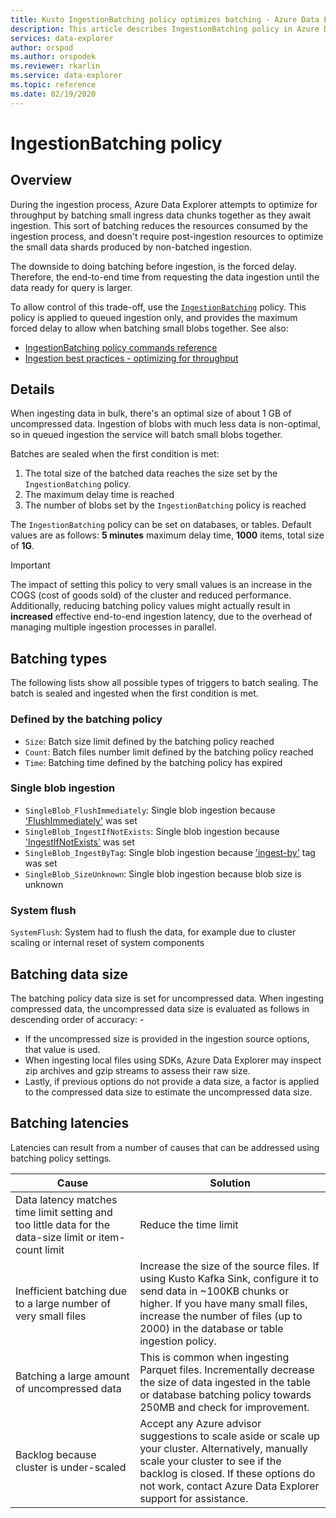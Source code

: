 ```yaml
---
title: Kusto IngestionBatching policy optimizes batching - Azure Data Explorer
description: This article describes IngestionBatching policy in Azure Data Explorer.
services: data-explorer
author: orspod
ms.author: orspodek
ms.reviewer: rkarlin
ms.service: data-explorer
ms.topic: reference
ms.date: 02/19/2020
---
```

# IngestionBatching policy

## Overview

During the ingestion process, Azure Data Explorer attempts to optimize for throughput by batching small ingress data chunks together as they await ingestion.
This sort of batching reduces the resources consumed by the ingestion process, and doesn't require post-ingestion resources to optimize the small data shards produced by non-batched ingestion.

The downside to doing batching before ingestion, is the forced delay. Therefore, the end-to-end time from requesting the data ingestion until the data ready for query is larger.

To allow control of this trade-off, use the [`IngestionBatching`](batching-policy.md) policy.
This policy is applied to queued ingestion only, and provides the maximum forced delay to allow when batching small blobs together. See also:

* [IngestionBatching policy commands reference](../management/batching-policy.md)
* [Ingestion best practices - optimizing for throughput](../api/netfx/kusto-ingest-best-practices.md#optimizing-for-throughput)

## Details

When ingesting data in bulk, there's an optimal size of about 1 GB of uncompressed data. Ingestion of blobs with much less data is non-optimal, so in queued ingestion the service will batch small blobs together.

Batches are sealed when the first condition is met:

1. The total size of the batched data reaches the size set by the `IngestionBatching` policy.
1. The maximum delay time is reached
1. The number of blobs set by the `IngestionBatching` policy is reached

The `IngestionBatching` policy can be set on databases, or tables. Default values are as follows: **5 minutes** maximum delay time, **1000** items, total size of **1G**.

> [!IMPORTANT]
> The impact of setting this policy to very small values is
> an increase in the COGS (cost of goods sold) of the cluster and reduced performance. Additionally,
> reducing batching policy values might actually result in **increased** effective
> end-to-end ingestion latency, due to the overhead of managing multiple ingestion
> processes in parallel.

## Batching types

The following lists show all possible types of triggers to batch sealing. The batch is sealed and ingested when the first condition is met.

### Defined by the batching policy

* `Size`: Batch size limit defined by the batching policy reached
* `Count`: Batch files number limit defined by the batching policy reached
* `Time`: Batching time defined by the batching policy has expired

### Single blob ingestion

* `SingleBlob_FlushImmediately`: Single blob ingestion because ['FlushImmediately'](../api/netfx/kusto-ingest-client-reference.md#class-kustoqueuedingestionproperties) was set
* `SingleBlob_IngestIfNotExists`: Single blob ingestion because ['IngestIfNotExists'](../../ingestion-properties.md#ingestion-properties) was set
* `SingleBlob_IngestByTag`: Single blob ingestion because ['ingest-by'](extents-overview.md#ingest-by-extent-tags) tag was set
* `SingleBlob_SizeUnknown`: Single blob ingestion because blob size is unknown

### System flush

`SystemFlush`: System had to flush the data, for example due to cluster scaling or internal reset of system components

## Batching data size

The batching policy data size is set for uncompressed data. When ingesting compressed data, the uncompressed data size is evaluated as follows in descending order of accuracy:
          -
* If the uncompressed size is provided in the ingestion source options, that value is used.
* When ingesting local files using SDKs, Azure Data Explorer may inspect zip archives and gzip streams to assess their raw size.
* Lastly, if previous options do not provide a data size, a factor is applied to the compressed data size to estimate the uncompressed data size.

## Batching latencies

Latencies can result from a number of causes that can be addressed using batching policy settings. 

| Cause | Solution |
| --- | --- |
| Data latency matches time limit setting and too little data for the data-size limit or item-count limit | Reduce the time limit |
| Inefficient batching due to a large number of very small files | Increase the size of the source files. If using Kusto Kafka Sink, configure it to send data in ~100KB chunks or higher. If you have many small files, increase the number of files (up to 2000) in the database or table ingestion policy. |
| Batching a large amount of uncompressed data | This is common when ingesting Parquet files. Incrementally decrease the size of data ingested in the table or database batching policy towards 250MB and check for improvement. |
| Backlog because cluster is under-scaled | Accept any Azure advisor suggestions to scale aside or scale up your cluster. Alternatively, manually scale your cluster to see if the backlog is closed. If these options do not work, contact Azure Data Explorer support for assistance. |

